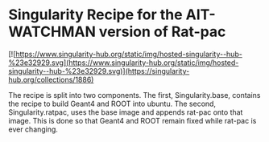 Singularity Recipe for the AIT-WATCHMAN version of Rat-pac
==========================================================

[![https://www.singularity-hub.org/static/img/hosted-singularity--hub-%23e32929.svg](https://www.singularity-hub.org/static/img/hosted-singularity--hub-%23e32929.svg)](https://singularity-hub.org/collections/1886)

The recipe is split into two components. The first, Singularity.base,
contains the recipe to build Geant4 and ROOT into ubuntu. The second,
Singularity.ratpac, uses the base image and appends rat-pac onto that
image. This is done so that Geant4 and ROOT remain fixed while rat-pac
is ever changing.
